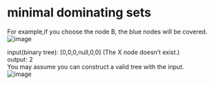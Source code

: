 # minimal dominating sets

For example,if you choose the node B, the blue nodes will be covered.  
![image](https://user-images.githubusercontent.com/24825933/123603809-d0e8a400-d82c-11eb-8865-72b36583f7bf.png)  

input(binary tree): [0,0,0,null,0,0] (The X node doesn’t exist.)  
output: 2  
You may assume you can construct a valid tree with the input.  
![image](https://user-images.githubusercontent.com/24825933/123603941-f4135380-d82c-11eb-97dc-934645bec388.png)


